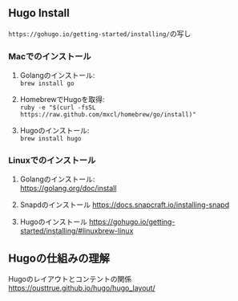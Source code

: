 ## Hugo Install
 `https://gohugo.io/getting-started/installing/`の写し
### Macでのインストール
1. Golangのインストール:  
`brew install go`

1. HomebrewでHugoを取得:  
`ruby -e "$(curl -fsSL https://raw.github.com/mxcl/homebrew/go/install)"`

1. Hugoのインストール:  
`brew install hugo`

### Linuxでのインストール
1. Golangのインストール:  
https://golang.org/doc/install

1. Snapdのインストール
https://docs.snapcraft.io/installing-snapd

1. Hugoのインストール
https://gohugo.io/getting-started/installing/#linuxbrew-linux


## Hugoの仕組みの理解
Hugoのレイアウトとコンテントの関係
https://ousttrue.github.io/hugo/hugo_layout/
